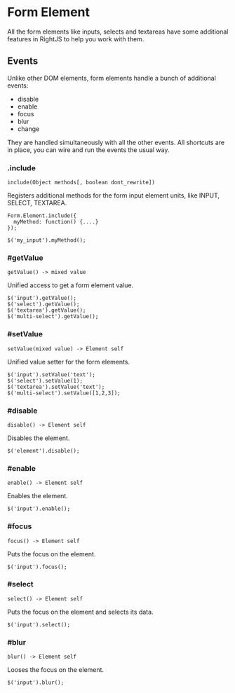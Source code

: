 # Form Element

All the form elements like inputs, selects and textareas have some additional
features in RightJS to help you work with them.

## Events

Unlike other DOM elements, form elements handle a bunch of additional events:

* disable
* enable
* focus
* blur
* change

They are handled simultaneously with all the other events. All shortcuts
are in place, you can wire and run the events the usual way.


### .include

    include(Object methods[, boolean dont_rewrite])

Registers additional methods for the form input element units, like INPUT,
SELECT, TEXTAREA.

    Form.Element.include({
      myMethod: function() {....}
    });

    $('my_input').myMethod();



### #getValue

    getValue() -> mixed value

Unified access to get a form element value.

    $('input').getValue();
    $('select').getValue();
    $('textarea').getValue();
    $('multi-select').getValue();


### #setValue

    setValue(mixed value) -> Element self

Unified value setter for the form elements.

    $('input').setValue('text');
    $('select').setValue(1);
    $('textarea').setValue('text');
    $('multi-select').setValue([1,2,3]);


### #disable

    disable() -> Element self

Disables the element.

    $('element').disable();


### #enable

    enable() -> Element self

Enables the element.

    $('input').enable();


### #focus

    focus() -> Element self

Puts the focus on the element.

    $('input').focus();


### #select

    select() -> Element self

Puts the focus on the element and selects its data.

    $('input').select();


### #blur

    blur() -> Element self

Looses the focus on the element.

    $('input').blur();


